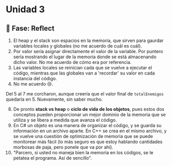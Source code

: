 # Unidad 3


## 🤔 Fase: Reflect

1. El heap y el stack son espacios en la memoria, que sirven para gaurdar variables locales y globales (no me acuerdo de cuál es cuál).
2. Por valor sería asignar directamente el valor de la variable. Por puntero sería mostrando el lugar de la memoria donde se está almacenando dicho valor. No me acuerdo de cómo era por referencia.
3. Las variables locales se reinician cada que se vuelve a ejecutar el código, mientras que las globales van a 'recordar' su valor en cada instancia del código.
4. No me acuerdo 😢.

Del 5 al 7 me corcharon, aunque creería que el valor final de `totalEnemigos` quedaría en 5. Nuevamente, sin saber mucho.  

8. De pronto **stack vs heap** o **ciclo de vida de los objetos**, pues estos dos conceptos pueden proporcionar un mejor dominio de la memoria que se utiliza y se libera a medida que avanza el código.
9. En C# un objeto es una manera de organizar el código, y se guarda su información en un archivo aparte. En C++ se crea en el mismo archivo, y se vuelve una cuestión de optimización de memoria que se puede monitorear más fácil (lo más seguro es que estoy hablando cantidades morbosas de paja, pero ponele que va por ahí).
10. "Parcero, si usted no maneja bien la memoria en los códigos, se le petatea el programa. Así de sencillo".

